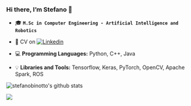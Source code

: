 ### Hi there, I’m Stefano 👋

- :mortar_board: **`M.Sc in Computer Engineering - Artificial Intelligence and Robotics`**
 
- :briefcase: CV on [![Linkedin](https://img.shields.io/badge/-LinkedIn-blue?style=flat&logo=Linkedin&logoColor=white)](https://www.linkedin.com/in/stefano-binotto/)
 
- :computer: **Programming Languages:** Python, C++, Java
 
- :bulb: **Libraries and Tools:** Tensorflow, Keras, PyTorch, OpenCV, Apache Spark, ROS
<!-- - :floppy_disk: **Academic**
<br/><br/>-->
 ![stefanobinotto's github stats](https://github-readme-stats.vercel.app/api?username=stefanobinotto&show_icons=true]&hide=["contribs","prs"])
 
![](https://komarev.com/ghpvc/?username=stefanobinotto)
<!--
**stefanobinotto/stefanobinotto** is a ✨ _special_ ✨ repository because its `README.md` (this file) appears on your GitHub profile.

Here are some ideas to get you started:

- 🔭 I’m currently working on ...
- 🌱 I’m currently learning ...
- 👯 I’m looking to collaborate on ...
- 🤔 I’m looking for help with ...
- 💬 Ask me about ...
- 📫 How to reach me: ...
- 😄 Pronouns: ...
- ⚡ Fun fact: ...
-->
